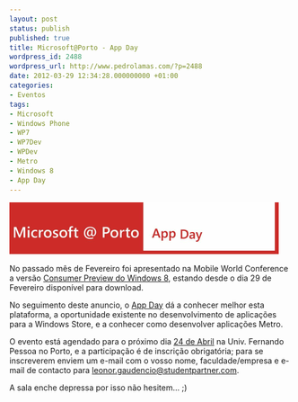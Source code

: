 ```yaml
---
layout: post
status: publish
published: true
title: Microsoft@Porto - App Day
wordpress_id: 2488
wordpress_url: http://www.pedrolamas.com/?p=2488
date: 2012-03-29 12:34:28.000000000 +01:00
categories:
- Eventos
tags:
- Microsoft
- Windows Phone
- WP7
- WP7Dev
- WPDev
- Metro
- Windows 8
- App Day
---
```

[![](/wp-content/uploads/2012/03/Microsoft@Porto-App-Day.png "Microsoft@Porto - App Day")](https://www.facebook.com/AppDay)

No passado mês de Fevereiro foi apresentado na Mobile World Conference a versão [Consumer Preview do Windows 8](/2012/03/01/windows-8-consumer-preview/), estando desde o dia 29 de Fevereiro disponível para download.

No seguimento deste anuncio, o [App Day](https://www.facebook.com/AppDay) dá a conhecer melhor esta plataforma, a oportunidade existente no desenvolvimento de aplicações para a Windows Store, e a conhecer como desenvolver aplicações Metro.

O evento está agendado para o próximo dia [24 de Abril](https://www.google.com/calendar/event?eid=ZXZyMDZsMGNzY2hjZXFqa2FsdWdnbnNmNW8gZ2tpcDRkZ3JtaG9rcWQwanNmOXA4ZWUyZ2dAZw&ctz=Europe/Lisbon) na Univ. Fernando Pessoa no Porto, e a participação é de inscrição obrigatória; para se inscreverem enviem um e-mail com o vosso nome, faculdade/empresa e e-mail de contacto para [leonor.gaudencio@studentpartner.com](mailto:leonor.gaudencio@studentpartner.com).

A sala enche depressa por isso não hesitem... ;)
